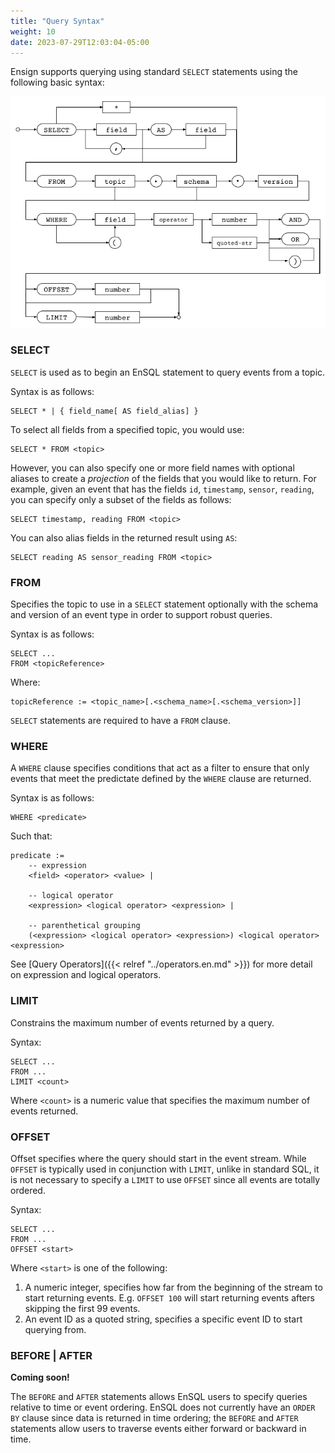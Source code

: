 ```yaml
---
title: "Query Syntax"
weight: 10
date: 2023-07-29T12:03:04-05:00
---
```


Ensign supports querying using standard `SELECT` statements using the following basic syntax:

![SELECT](images/SELECT.png)

### SELECT

`SELECT` is used as to begin an EnSQL statement to query events from a topic.

Syntax is as follows:

```
SELECT * | { field_name[ AS field_alias] }
```

To select all fields from a specified topic, you would use:

```
SELECT * FROM <topic>
```

However, you can also specify one or more field names with optional aliases to create a _projection_ of the fields that you would like to return. For example, given an event that has the fields `id`, `timestamp`, `sensor`, `reading`, you can specify only a subset of the fields as follows:

```
SELECT timestamp, reading FROM <topic>
```

You can also alias fields in the returned result using `AS`:

```
SELECT reading AS sensor_reading FROM <topic>
```

### FROM

Specifies the topic to use in a `SELECT` statement optionally with the schema and version of an event type in order to support robust queries.

Syntax is as follows:

```
SELECT ...
FROM <topicReference>
```

Where:

```
topicReference := <topic_name>[.<schema_name>[.<schema_version>]]
```

`SELECT` statements are required to have a `FROM` clause.

### WHERE

A `WHERE` clause specifies conditions that act as a filter to ensure that only events that meet the predictate defined by the `WHERE` clause are returned.

Syntax is as follows:

```
WHERE <predicate>
```

Such that:

```
predicate :=
    -- expression
    <field> <operator> <value> |

    -- logical operator
    <expression> <logical operator> <expression> |

    -- parenthetical grouping
    (<expression> <logical operator> <expression>) <logical operator> <expression>
```

See [Query Operators]({{< relref "../operators.en.md" >}}) for more detail on expression and logical operators.

### LIMIT

Constrains the maximum number of events returned by a query.

Syntax:

```
SELECT ...
FROM ...
LIMIT <count>
```

Where `<count>` is a numeric value that specifies the maximum number of events returned.

### OFFSET

Offset specifies where the query should start in the event stream. While `OFFSET` is typically used in conjunction with `LIMIT`, unlike in standard SQL, it is not necessary to specify a `LIMIT` to use `OFFSET` since all events are totally ordered.

Syntax:

```
SELECT ...
FROM ...
OFFSET <start>
```

Where `<start>` is one of the following:

1. A numeric integer, specifies how far from the beginning of the stream to start returning events. E.g. `OFFSET 100` will start returning events afters skipping the first 99 events.
2. An event ID as a quoted string, specifies a specific event ID to start querying from.

### BEFORE | AFTER

**Coming soon!**

The `BEFORE` and `AFTER` statements allows EnSQL users to specify queries relative to time or event ordering. EnSQL does not currently have an `ORDER BY` clause since data is returned in time ordering; the `BEFORE` and `AFTER` statements allow users to traverse events either forward or backward in time.